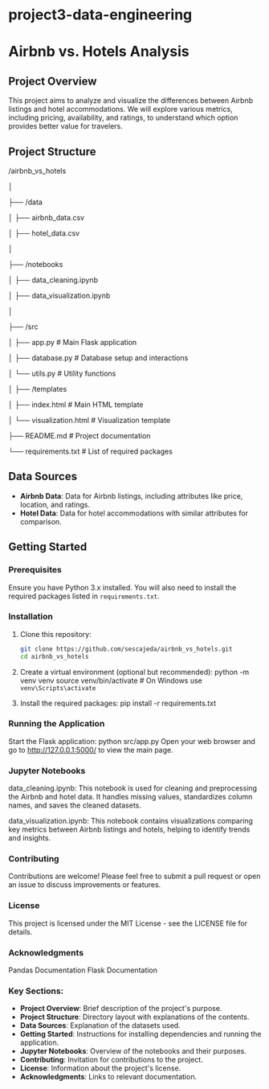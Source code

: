 # project3-data-engineering

# Airbnb vs. Hotels Analysis

## Project Overview

This project aims to analyze and visualize the differences between Airbnb listings and hotel accommodations. We will explore various metrics, including pricing, availability, and ratings, to understand which option provides better value for travelers.

## Project Structure

/airbnb_vs_hotels

│

├── /data

│   ├── airbnb_data.csv

│   ├── hotel_data.csv

│

├── /notebooks

│   ├── data_cleaning.ipynb

│   ├── data_visualization.ipynb

│

├── /src

│   ├── app.py             # Main Flask application

│   ├── database.py        # Database setup and interactions

│   └── utils.py           # Utility functions

│   ├── /templates

│     ├── index.html         # Main HTML template

│     └── visualization.html  # Visualization template

├── README.md              # Project documentation

└── requirements.txt       # List of required packages



## Data Sources

- **Airbnb Data**: Data for Airbnb listings, including attributes like price, location, and ratings.
- **Hotel Data**: Data for hotel accommodations with similar attributes for comparison.

## Getting Started

### Prerequisites

Ensure you have Python 3.x installed. You will also need to install the required packages listed in `requirements.txt`.

### Installation

1. Clone this repository:
   ```bash
   git clone https://github.com/sescajeda/airbnb_vs_hotels.git
   cd airbnb_vs_hotels

2. Create a virtual environment (optional but recommended):
   python -m venv venv
source venv/bin/activate  # On Windows use `venv\Scripts\activate`

3. Install the required packages:
   pip install -r requirements.txt

### Running the Application
Start the Flask application:
python src/app.py
Open your web browser and go to http://127.0.0.1:5000/ to view the main page.

### Jupyter Notebooks
data_cleaning.ipynb: This notebook is used for cleaning and preprocessing the Airbnb and hotel data. It handles missing values, standardizes column names, and saves the cleaned datasets.

data_visualization.ipynb: This notebook contains visualizations comparing key metrics between Airbnb listings and hotels, helping to identify trends and insights.

### Contributing
Contributions are welcome! Please feel free to submit a pull request or open an issue to discuss improvements or features.

### License
This project is licensed under the MIT License - see the LICENSE file for details.

### Acknowledgments
Pandas Documentation
Flask Documentation

### Key Sections:
- **Project Overview**: Brief description of the project's purpose.
- **Project Structure**: Directory layout with explanations of the contents.
- **Data Sources**: Explanation of the datasets used.
- **Getting Started**: Instructions for installing dependencies and running the application.
- **Jupyter Notebooks**: Overview of the notebooks and their purposes.
- **Contributing**: Invitation for contributions to the project.
- **License**: Information about the project's license.
- **Acknowledgments**: Links to relevant documentation.


